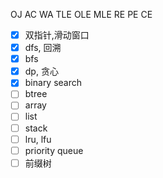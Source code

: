 OJ
AC
WA
TLE
OLE
MLE
RE
PE
CE



- [x] 双指针,滑动窗口
- [x] dfs, 回溯
- [x] bfs
- [x] dp, 贪心
- [x] binary search
- [ ] btree 
- [ ] array
- [ ] list
- [ ] stack 
- [ ] lru, lfu 
- [ ] priority queue
- [ ] 前缀树